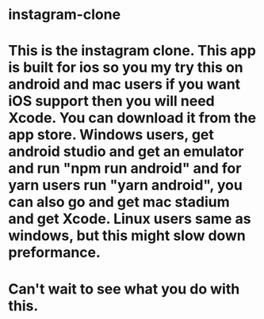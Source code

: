 # instagram-clone


# This is the instagram clone. This app is built for ios so you my try this on android and mac users if you want iOS support then you will need Xcode. You can download it from the app store. Windows users, get android studio and get an emulator and run "npm run android" and for yarn users run "yarn android", you can also go and get mac stadium and get Xcode. Linux users same as windows, but this might slow down preformance.

# Can't wait to see what you do with this.